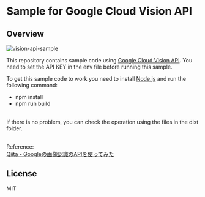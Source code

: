 # Sample for Google Cloud Vision API
## Overview
![vision-api-sample](https://user-images.githubusercontent.com/9309605/115069512-9f02b980-9f2e-11eb-96b8-a8a87af1c52b.jpg)
<br>

This repository contains sample code using [Google Cloud Vision API](https://cloud.google.com/vision/). You need to set the API KEY in the env file before running this sample.
<br>

To get this sample code to work you need to install [Node.js](https://nodejs.org/ja/) and run the following command: <br>
- npm install <br>
- npm run build <br><br>

If there is no problem, you can check the operation using the files in the dist folder.
<br><br>

Reference: <br>
[Qiita - Googleの画像認識のAPIを使ってみた](https://qiita.com/KMim/items/884b237f962066fb78eb)

## License
MIT